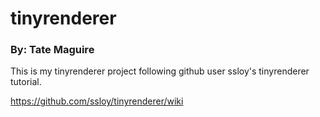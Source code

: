 # tinyrenderer
### By: Tate Maguire

This is my tinyrenderer project following github user ssloy's tinyrenderer tutorial.

https://github.com/ssloy/tinyrenderer/wiki
